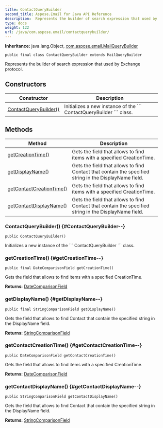 ```yaml
---
title: ContactQueryBuilder
second_title: Aspose.Email for Java API Reference
description:  Represents the builder of search expression that used by Exchange protocol.
type: docs
weight: 122
url: /java/com.aspose.email/contactquerybuilder/
---
```

**Inheritance:**
java.lang.Object, [com.aspose.email.MailQueryBuilder](../../com.aspose.email/mailquerybuilder)
```
public final class ContactQueryBuilder extends MailQueryBuilder
```

Represents the builder of search expression that used by Exchange protocol.
## Constructors

| Constructor | Description |
| --- | --- |
| [ContactQueryBuilder()](#ContactQueryBuilder--) | Initializes a new instance of the \`\`\` ContactQueryBuilder \`\`\` class. |
## Methods

| Method | Description |
| --- | --- |
| [getCreationTime()](#getCreationTime--) | Gets the field that allows to find items with a specified CreationTime. |
| [getDisplayName()](#getDisplayName--) | Gets the field that allows to find Contact that contain the specified string in the DisplayName field. |
| [getContactCreationTime()](#getContactCreationTime--) | Gets the field that allows to find items with a specified CreationTime. |
| [getContactDisplayName()](#getContactDisplayName--) | Gets the field that allows to find Contact that contain the specified string in the DisplayName field. |
### ContactQueryBuilder() {#ContactQueryBuilder--}
```
public ContactQueryBuilder()
```


Initializes a new instance of the \`\`\` ContactQueryBuilder \`\`\` class.

### getCreationTime() {#getCreationTime--}
```
public final DateComparisonField getCreationTime()
```


Gets the field that allows to find items with a specified CreationTime.

**Returns:**
[DateComparisonField](../../com.aspose.email/datecomparisonfield)
### getDisplayName() {#getDisplayName--}
```
public final StringComparisonField getDisplayName()
```


Gets the field that allows to find Contact that contain the specified string in the DisplayName field.

**Returns:**
[StringComparisonField](../../com.aspose.email/stringcomparisonfield)
### getContactCreationTime() {#getContactCreationTime--}
```
public DateComparisonField getContactCreationTime()
```


Gets the field that allows to find items with a specified CreationTime.

**Returns:**
[DateComparisonField](../../com.aspose.email/datecomparisonfield)
### getContactDisplayName() {#getContactDisplayName--}
```
public StringComparisonField getContactDisplayName()
```


Gets the field that allows to find Contact that contain the specified string in the DisplayName field.

**Returns:**
[StringComparisonField](../../com.aspose.email/stringcomparisonfield)
